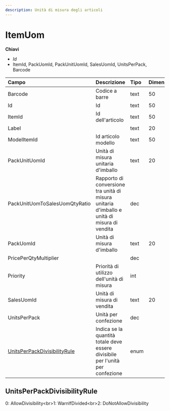 ```yaml
---
description: Unità di misura degli articoli
---
```


# ItemUom

**Chiavi**

* _Id_
* ItemId, PackUomId, PackUnitUomId, SalesUomId, UnitsPerPack, Barcode

| Campo | Descrizione | Tipo | Dimensione |
| :--- | :--- | :--- | :--- |
| Barcode | Codice a barre | text | 50 |
| Id | Id | text | 50 |
| ItemId | Id dell'articolo | text | 50 |
| Label |  | text | 20 |
| ModelItemId | Id articolo modello | text | 50 |
| PackUnitUomId | Unità di misura unitaria d'imballo | text | 20 |
| PackUnitUomToSalesUomQtyRatio | Rapporto di conversione tra unità di misura unitaria d'imballo e unità di misura di vendita | dec |  |
| PackUomId | Unità di misura d'imballo | text | 20 |
| PricePerQtyMultiplier |  | dec |  |
| Priority | Priorità di utilizzo dell'unità di misura | int |  |
| SalesUomId | Unità di misura di vendita | text | 20 |
| UnitsPerPack | Unità per confezione | dec |  |
| [UnitsPerPackDivisibilityRule](itemuom.md#unitsperpackdivisibilityrule) | Indica se la quantità totale deve essere divisibile per l'unità per confezione | enum |  |

## UnitsPerPackDivisibilityRule

0: AllowDivisibility&lt;br&gt;1: WarnIfDivided&lt;br&gt;2: DoNotAllowDivisibility

